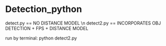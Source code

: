 # Detection_python

detect.py == NO DISTANCE MODEL \n
detect2.py == INCORPORATES OBJ DETECTION + FPS + DISTANCE MODEL

run by terminal:
  python detect2.py

